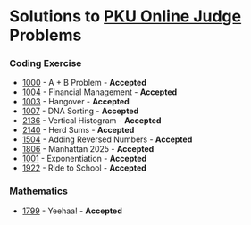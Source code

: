 # Solutions to [PKU Online Judge](http://poj.org/) Problems

### Coding Exercise
- [1000](https://github.com/kantuni/POJ/tree/master/1000) - A + B Problem - **Accepted**
- [1004](https://github.com/kantuni/POJ/tree/master/1004) - Financial Management - **Accepted**
- [1003](https://github.com/kantuni/POJ/tree/master/1003) - Hangover - **Accepted**
- [1007](https://github.com/kantuni/POJ/tree/master/1007) - DNA Sorting - **Accepted**
- [2136](https://github.com/kantuni/POJ/tree/master/2136) - Vertical Histogram - **Accepted**
- [2140](https://github.com/kantuni/POJ/tree/master/2140) - Herd Sums - **Accepted**
- [1504](https://github.com/kantuni/POJ/tree/master/1504) - Adding Reversed Numbers - **Accepted**
- [1806](https://github.com/kantuni/POJ/tree/master/1806) - Manhattan 2025 - **Accepted**
- [1001](https://github.com/kantuni/POJ/tree/master/1001) - Exponentiation - **Accepted**
- [1922](https://github.com/kantuni/POJ/tree/master/1922) - Ride to School - **Accepted**

### Mathematics
- [1799](https://github.com/kantuni/POJ/tree/master/1799) - Yeehaa! - **Accepted**
